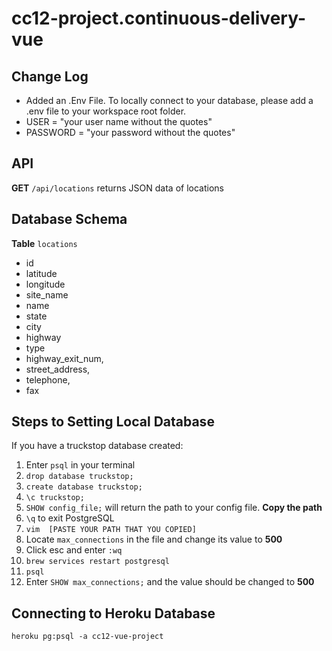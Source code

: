 # cc12-project.continuous-delivery-vue

## Change Log
- Added an .Env File. To locally connect to your database, please add a .env file to your workspace root folder.
- USER = "your user name without the quotes"
- PASSWORD = "your password without the quotes"

## API
**GET** `/api/locations` returns JSON data of locations
 
## Database Schema
**Table** `locations`
- id
- latitude
- longitude
- site_name
- name
- state
- city
- highway
- type
- highway_exit_num,
- street_address,
- telephone,
- fax


## Steps to Setting Local Database
If you have a truckstop database created:
1. Enter `psql` in your terminal
2. `drop database truckstop;`
3. `create database truckstop;`
4. `\c truckstop;`
5. `SHOW config_file;` will return the path to your config file. **Copy the path**
6. `\q` to exit PostgreSQL
7. `vim  [PASTE YOUR PATH THAT YOU COPIED]`
8. Locate `max_connections` in the file and change its value to **500**
9. Click esc and enter `:wq`
10. `brew services restart postgresql`
11. `psql`
12. Enter `SHOW max_connections;` and the value should be changed to **500**


## Connecting to Heroku Database
```
heroku pg:psql -a cc12-vue-project
```

